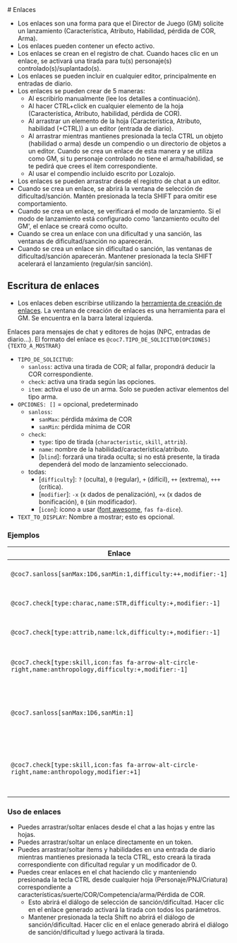 <!--- This file is auto generated from module/manual/es/enlaces.md --># Enlaces

- Los enlaces son una forma para que el Director de Juego (GM) solicite un lanzamiento (Característica, Atributo, Habilidad, pérdida de COR, Arma).
- Los enlaces pueden contener un efecto activo.
- Los enlaces se crean en el registro de chat. Cuando haces clic en un enlace, se activará una tirada para tu(s) personaje(s) controlado(s)/suplantado(s).
- Los enlaces se pueden incluir en cualquier editor, principalmente en entradas de diario.
- Los enlaces se pueden crear de 5 maneras:
  - Al escribirlo manualmente (lee los detalles a continuación).
  - Al hacer CTRL+click en cualquier elemento de la hoja (Característica, Atributo, habilidad, pérdida de COR).
  - Al arrastrar un elemento de la hoja (Característica, Atributo, habilidad (+CTRL)) a un editor (entrada de diario).
  - Al arrastrar mientras mantienes presionada la tecla CTRL un objeto (habilidad o arma) desde un compendio o un directorio de objetos a un editor. Cuando se crea un enlace de esta manera y se utiliza como GM, si tu personaje controlado no tiene el arma/habilidad, se te pedirá que crees el ítem correspondiente.
  - Al usar el compendio incluido escrito por Lozalojo.
- Los enlaces se pueden arrastrar desde el registro de chat a un editor.
- Cuando se crea un enlace, se abrirá la ventana de selección de dificultad/sanción. Mantén presionada la tecla SHIFT para omitir ese comportamiento.
- Cuando se crea un enlace, se verificará el modo de lanzamiento. Si el modo de lanzamiento está configurado como 'lanzamiento oculto del GM', el enlace se creará como oculto.
- Cuando se crea un enlace con una dificultad y una sanción, las ventanas de dificultad/sanción no aparecerán.
- Cuando se crea un enlace sin dificultad o sanción, las ventanas de dificultad/sanción aparecerán. Mantener presionada la tecla SHIFT acelerará el lanzamiento (regular/sin sanción).

## Escritura de enlaces

- Los enlaces deben escribirse utilizando la [herramienta de creación de enlaces](ventana_de_creacion_de_enlaces.md). La ventana de creación de enlaces es una herramienta para el GM. Se encuentra en la barra lateral izquierda.

Enlaces para mensajes de chat y editores de hojas (NPC, entradas de diario...).
El formato del enlace es `@coc7.TIPO_DE_SOLICITUD[OPCIONES]{TEXTO_A_MOSTRAR}`

- `TIPO_DE_SOLICITUD`:
  - `sanloss`: activa una tirada de COR; al fallar, propondrá deducir la COR correspondiente.
  - `check`: activa una tirada según las opciones.
  - `item`: activa el uso de un arma. Solo se pueden activar elementos del tipo arma.
- `OPCIONES: []` = opcional, predeterminado
  - `sanloss`:
    - `sanMax`: pérdida máxima de COR
    - `sanMin`: pérdida mínima de COR
  - `check`:
    - `type`: tipo de tirada (`characteristic`, `skill`, `attrib`).
    - `name`: nombre de la habilidad/característica/atributo.
    - [`blind`]: forzará una tirada oculta; si no está presente, la tirada dependerá del modo de lanzamiento seleccionado.
  - todas:
    - [`difficulty`]: `?` (oculta), `0` (regular), `+` (difícil), `++` (extrema), `+++` (crítica).
    - [`modifier`]: `-x` (x dados de penalización), `+x` (x dados de bonificación), `0` (sin modificador).
    - [`icon`]: ícono a usar ([font awesome](https://fontawesome.com/icons), `fas fa-dice`).
- `TEXT_TO_DISPLAY`: Nombre a mostrar; esto es opcional.

### Ejemplos

| Enlace                                                                                                  | Resultado                                                                 |
| ------------------------------------------------------------------------------------------------------- | ------------------------------------------------------------------------- |
| `@coc7.sanloss[sanMax:1D6,sanMin:1,difficulty:++,modifier:-1]`                                          | {Pérdida de COR Difícil (-1) 1/1D6}                                       |
| `@coc7.check[type:charac,name:STR,difficulty:+,modifier:-1]`                                            | {Tirada de FUE Difícil (-1)}                                        |
| `@coc7.check[type:attrib,name:lck,difficulty:+,modifier:-1]`                                            | {Tirada de Suerte Difícil (-1)}                                     |
| `@coc7.check[type:skill,icon:fas fa-arrow-alt-circle-right,name:anthropology,difficulty:+,modifier:-1]` | {Tirada de Antropología Difícil (-1)} (con ícono)                   |
| `@coc7.sanloss[sanMax:1D6,sanMin:1]`                                                                    | {Pérdida de COR (-1) 1/1D6} (sin nombre, dificultad ni modificador)       |
| `@coc7.check[type:skill,icon:fas fa-arrow-alt-circle-right,name:anthropology,modifier:+1]`              | {Tirada de Antropología (+1)} (con ícono, sin nombre ni dificultad) |

### Uso de enlaces

- Puedes arrastrar/soltar enlaces desde el chat a las hojas y entre las hojas.
- Puedes arrastrar/soltar un enlace directamente en un token.
- Puedes arrastrar/soltar ítems y habilidades en una entrada de diario mientras mantienes presionada la tecla CTRL, esto creará la tirada correspondiente con dificultad regular y un modificador de 0.
- Puedes crear enlaces en el chat haciendo clic y manteniendo presionada la tecla CTRL desde cualquier hoja (Personaje/PNJ/Criatura) correspondiente a características/suerte/COR/Competencia/arma/Pérdida de COR.
  - Esto abrirá el diálogo de selección de sanción/dificultad. Hacer clic en el enlace generado activará la tirada con todos los parámetros.
  - Mantener presionada la tecla Shift no abrirá el diálogo de sanción/dificultad. Hacer clic en el enlace generado abrirá el diálogo de sanción/dificultad y luego activará la tirada.
